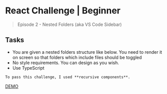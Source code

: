 # React Challenge | Beginner

> Episode 2 - Nested Folders (aka VS Code Sidebar)

## Tasks

- You are given a nested folders structure like below. You need to render it on screen so that folders which include files should be toggled
- No style requirements. You can design as you wish. 
- Use TypeScript


`To pass this challenge, I used **recursive components**.`

[DEMO](https://react-challenge-2.vercel.app/)
